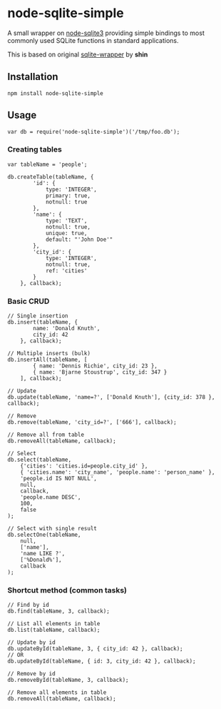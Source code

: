# node-sqlite-simple

A small wrapper on [node-sqlite3](https://github.com/developmentseed/node-sqlite3) providing simple bindings to most commonly used SQLite functions in standard applications.

This is based on original [sqlite-wrapper](https://github.com/shin-/sqlite-wrapper.git) by **shin**

## Installation

    npm install node-sqlite-simple

## Usage

    var db = require('node-sqlite-simple')('/tmp/foo.db');

### Creating tables

    var tableName = 'people';

    db.createTable(tableName, {
            'id': {
                type: 'INTEGER',
                primary: true,
                notnull: true
            },
            'name': {
                type: 'TEXT',
                notnull: true,
                unique: true,
                default: "'John Doe'"
            },
            'city_id': {
                type: 'INTEGER',
                notnull: true,
                ref: 'cities'
            }
        }, callback);

### Basic CRUD

    // Single insertion
    db.insert(tableName, {
            name: 'Donald Knuth',
            city_id: 42
        }, callback);

    // Multiple inserts (bulk)
    db.insertAll(tableName, [
            { name: 'Dennis Richie', city_id: 23 },
            { name: 'Bjarne Stoustrup', city_id: 347 }
        ], callback);

    // Update
    db.update(tableName, 'name=?', ['Donald Knuth'], {city_id: 378 }, callback);

    // Remove
    db.remove(tableName, 'city_id=?', ['666'], callback);

    // Remove all from table
    db.removeAll(tableName, callback);

    // Select
    db.select(tableName, 
        {'cities': 'cities.id=people.city_id' },
        { 'cities.name': 'city_name', 'people.name': 'person_name' },
        'people.id IS NOT NULL',
        null,
        callback,
        'people.name DESC',
        100,
        false
    );

    // Select with single result
    db.selectOne(tableName,
        null,
        ['name'],
        'name LIKE ?',
        ['%Donald%'],
        callback
    );

### Shortcut method (common tasks)

    // Find by id
    db.find(tableName, 3, callback);

    // List all elements in table
    db.list(tableName, callback);

    // Update by id
    db.updateById(tableName, 3, { city_id: 42 }, callback);
    // OR
    db.updateById(tableName, { id: 3, city_id: 42 }, callback);

    // Remove by id
    db.removeById(tableName, 3, callback);

    // Remove all elements in table
    db.removeAll(tableName, callback);